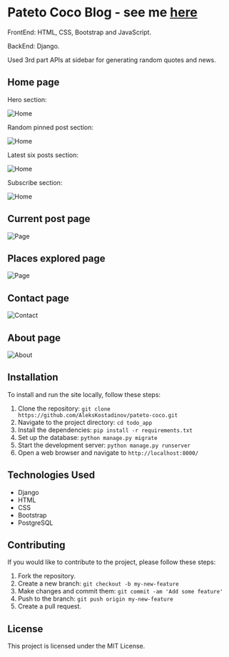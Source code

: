 Pateto Coco Blog - see me [here](https://patetococo.pythonanywhere.com)
=========
FrontEnd: HTML, CSS, Bootstrap and JavaScript.

BackEnd: Django.

Used 3rd part APIs at sidebar for generating random quotes and news. 

Home page 
------------

Hero section:

![Home](https://aleks-kostadinov.s3.eu-central-1.amazonaws.com/images/50perc.png)


Random pinned post section:

![Home](https://aleks-kostadinov.s3.eu-central-1.amazonaws.com/images/home-pinned-post.png)


Latest six posts section:

![Home](https://aleks-kostadinov.s3.eu-central-1.amazonaws.com/images/home-latest-posts.png)


Subscribe section:

![Home](https://aleks-kostadinov.s3.eu-central-1.amazonaws.com/images/home-notify-end.png)


Current post page
------------

![Page](https://aleks-kostadinov.s3.eu-central-1.amazonaws.com/images/post-comment.png)

Places explored page
------------

![Page](https://aleks-kostadinov.s3.eu-central-1.amazonaws.com/images/places-explored.png)


Contact page
------------

![Contact](https://aleks-kostadinov.s3.eu-central-1.amazonaws.com/images/contact.png)


About page
------------

![About](https://aleks-kostadinov.s3.eu-central-1.amazonaws.com/images/about.png)

Installation
------------

To install and run the site locally, follow these steps:

1.  Clone the repository: `git clone https://github.com/AleksKostadinov/pateto-coco.git`
2.  Navigate to the project directory: `cd todo_app`
3.  Install the dependencies: `pip install -r requirements.txt`
4.  Set up the database: `python manage.py migrate`
5.  Start the development server: `python manage.py runserver`
6.  Open a web browser and navigate to `http://localhost:8000/`

Technologies Used
-----------------

-   Django
-   HTML
-   CSS
-   Bootstrap
-   PostgreSQL

Contributing
------------

If you would like to contribute to the project, please follow these steps:

1.  Fork the repository.
2.  Create a new branch: `git checkout -b my-new-feature`
3.  Make changes and commit them: `git commit -am 'Add some feature'`
4.  Push to the branch: `git push origin my-new-feature`
5.  Create a pull request.

License
-------

This project is licensed under the MIT License.
